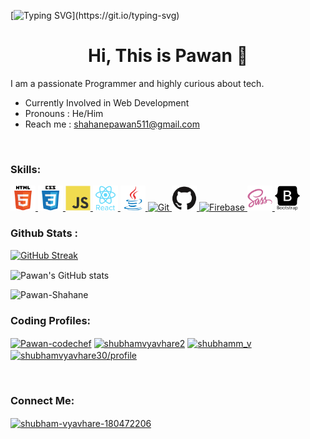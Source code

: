 [![Typing SVG](https://readme-typing-svg.demolab.com?font=sans+serif&weight=500&size=25&duration=6000&pause=1000&color=9AFFD8&center=true&width=435&lines=Welcome+to+Pawan's+repo....)](https://git.io/typing-svg)

<h1 align="center">Hi, This is Pawan 👋</h1>

I am a passionate Programmer and highly curious about tech.
* Currently Involved in Web Development
* Pronouns : He/Him
* Reach me : shahanepawan511@gmail.com

<br/>
<h3 align="left">Skills:</h3>
<a href="https://developer.mozilla.org/en-US/docs/Web/HTML" target="_blank" rel="noreferrer">
  <img src="https://raw.githubusercontent.com/devicons/devicon/master/icons/html5/html5-original-wordmark.svg" alt="HTML" width="40" height="40"/>
</a>
<a href="https://www.w3schools.com/css/" target="_blank" rel="noreferrer">
  <img src="https://raw.githubusercontent.com/devicons/devicon/master/icons/css3/css3-original-wordmark.svg" alt="CSS" width="40" height="40"/>
</a>
<a href="https://developer.mozilla.org/en-US/docs/Web/JavaScript" target="_blank" rel="noreferrer">
  <img src="https://raw.githubusercontent.com/devicons/devicon/master/icons/javascript/javascript-original.svg" alt="JavaScript" width="40" height="40"/>
</a>
<a href="https://reactjs.org/" target="_blank" rel="noreferrer">
  <img src="https://raw.githubusercontent.com/devicons/devicon/master/icons/react/react-original-wordmark.svg" alt="React" width="40" height="40"/>
</a>
<a href="https://www.java.com" target="_blank" rel="noreferrer">
  <img src="https://raw.githubusercontent.com/devicons/devicon/master/icons/java/java-original.svg" alt="Java" width="40" height="40"/>
</a>
<a href="https://git-scm.com/" target="_blank" rel="noreferrer">
  <img src="https://www.vectorlogo.zone/logos/git-scm/git-scm-icon.svg" alt="Git" width="40" height="40"/>
</a>
<a href="https://github.com/" target="_blank" rel="noreferrer">
  <img src="https://raw.githubusercontent.com/devicons/devicon/master/icons/github/github-original.svg" alt="GitHub" width="40" height="40"/>
</a>
<a href="https://firebase.google.com/" target="_blank" rel="noreferrer">
  <img src="https://www.vectorlogo.zone/logos/firebase/firebase-icon.svg" alt="Firebase" width="40" height="40"/>
</a>
<a href="https://sass-lang.com/" target="_blank" rel="noreferrer">
  <img src="https://raw.githubusercontent.com/devicons/devicon/master/icons/sass/sass-original.svg" alt="Sass" width="40" height="40"/>
</a>
<a href="https://getbootstrap.com/" target="_blank" rel="noreferrer">
  <img src="https://raw.githubusercontent.com/devicons/devicon/master/icons/bootstrap/bootstrap-plain-wordmark.svg" alt="Bootstrap" width="40" height="40"/>
</a>
<br/>

<h3 align="left">Github Stats :</h3>
<p align="left">
  <a href="https://streak-stats.demolab.com/?user=Pawan-Shahane&theme=tokyonight" target="_blank" rel="noreferrer">
    <img src="https://streak-stats.demolab.com/?user=Pawan-Shahane&theme=tokyonight" alt="GitHub Streak" />
  </a>
</p>


 
<p>
  <img align="center" src="https://github-readme-stats.vercel.app/api?username=Pawan-Shahane&show_icons=true&theme=tokyonight" alt="Pawan's GitHub stats" />
</p><p><img align="left" src="https://github-readme-stats.vercel.app/api/top-langs?username=Pawan-Shahane&show_icons=true&locale=en&layout=compact&theme=tokyonight" alt="Pawan-Shahane" /></p>




<br/>
<h3 align="left">Coding Profiles:</h3>
<p align="left">
<a href="https://www.codechef.com/users/coderpawan_25" target="blank"><img align="center" src="https://cdn.jsdelivr.net/npm/simple-icons@3.1.0/icons/codechef.svg" alt="Pawan-codechef" height="30" width="40" /></a>
<a href="https://www.hackerrank.com/shahanepawan511?hr_r=1" target="blank"><img align="center" src="https://raw.githubusercontent.com/rahuldkjain/github-profile-readme-generator/master/src/images/icons/Social/hackerrank.svg" alt="shubhamvyavhare2" height="30" width="40" /></a>
<a href="https://leetcode.com/Pawan-leetcode/" target="blank"><img align="center" src="https://raw.githubusercontent.com/rahuldkjain/github-profile-readme-generator/master/src/images/icons/Social/leet-code.svg" alt="shubhamm_v" height="30" width="40" /></a>
<a href="https://auth.geeksforgeeks.org/user/shahanepawan511" target="blank"><img align="center" src="https://raw.githubusercontent.com/rahuldkjain/github-profile-readme-generator/master/src/images/icons/Social/geeks-for-geeks.svg" alt="shubhamvyavhare30/profile" height="30" width="40" /></a>
</p>

<br/>
<h3 align="left">Connect Me:</h3>
<a href="www.linkedin.com/in/pawan-shahane-194486224" target="blank"><img align="center" src="https://raw.githubusercontent.com/rahuldkjain/github-profile-readme-generator/master/src/images/icons/Social/linked-in-alt.svg" alt="shubham-vyavhare-180472206" height="30" width="40" /></a>
